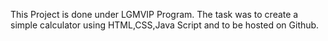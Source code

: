 This Project is done under LGMVIP Program. The task was to create a simple calculator using HTML,CSS,Java Script and to be hosted on Github.
